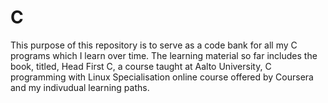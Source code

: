 # C
This purpose of this repository is to serve as a code bank for all my C programs which I learn over time. The learning material so far includes the book, titled, Head First C, a course taught at Aalto University, C programming with Linux Specialisation online course offered by Coursera and my indivudual learning paths. 
